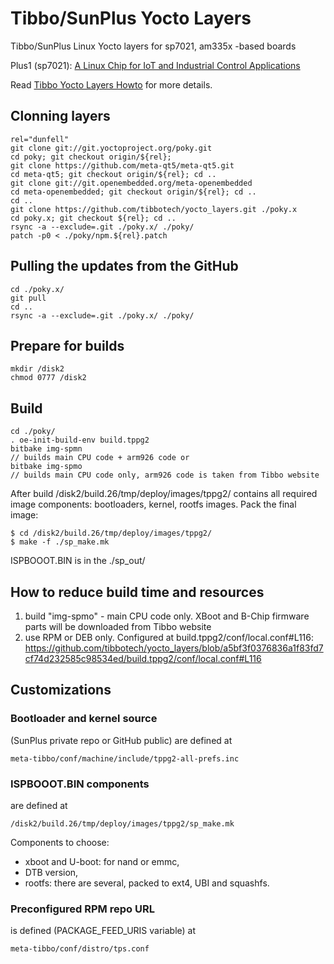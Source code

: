# Tibbo/SunPlus Yocto Layers
Tibbo/SunPlus Linux Yocto layers for sp7021, am335x -based boards

Plus1 (sp7021): [A Linux Chip for IoT and Industrial Control Applications](https://tibbo.com/store/plus1.html)

Read [Tibbo Yocto Layers Howto](https://tibbotech.github.io/plus1_layers/) for more details.

## Clonning layers
```
rel="dunfell"
git clone git://git.yoctoproject.org/poky.git
cd poky; git checkout origin/${rel};
git clone https://github.com/meta-qt5/meta-qt5.git
cd meta-qt5; git checkout origin/${rel}; cd ..
git clone git://git.openembedded.org/meta-openembedded
cd meta-openembedded; git checkout origin/${rel}; cd ..
cd ..
git clone https://github.com/tibbotech/yocto_layers.git ./poky.x
cd poky.x; git checkout ${rel}; cd ..
rsync -a --exclude=.git ./poky.x/ ./poky/
patch -p0 < ./poky/npm.${rel}.patch
```

## Pulling the updates from the GitHub
```
cd ./poky.x/
git pull
cd ..
rsync -a --exclude=.git ./poky.x/ ./poky/
```

## Prepare for builds
```
mkdir /disk2
chmod 0777 /disk2
```

## Build
```
cd ./poky/
. oe-init-build-env build.tppg2
bitbake img-spmn
// builds main CPU code + arm926 code or
bitbake img-spmo
// builds main CPU code only, arm926 code is taken from Tibbo website
```

After build /disk2/build.26/tmp/deploy/images/tppg2/ contains all required image components: bootloaders, kernel, rootfs images.
Pack the final image:
```
$ cd /disk2/build.26/tmp/deploy/images/tppg2/
$ make -f ./sp_make.mk
```

ISPBOOOT.BIN is in the ./sp_out/

## How to reduce build time and resources

1) build "img-spmo" - main CPU code only. XBoot and B-Chip firmware parts will be downloaded from Tibbo website
2) use RPM or DEB only. Configured at build.tppg2/conf/local.conf#L116: https://github.com/tibbotech/yocto_layers/blob/a5bf3f0376836a1f83fd7cf74d232585c98534ed/build.tppg2/conf/local.conf#L116

## Customizations

### Bootloader and kernel source 
(SunPlus private repo or GitHub public) are defined at
```
meta-tibbo/conf/machine/include/tppg2-all-prefs.inc
```
### ISPBOOOT.BIN components
are defined at
```
/disk2/build.26/tmp/deploy/images/tppg2/sp_make.mk
```
Components to choose:
* xboot and U-boot: for nand or emmc,
* DTB version,
* rootfs: there are several, packed to ext4, UBI and squashfs.

### Preconfigured RPM repo URL
is defined (PACKAGE_FEED_URIS variable) at
```
meta-tibbo/conf/distro/tps.conf
```
